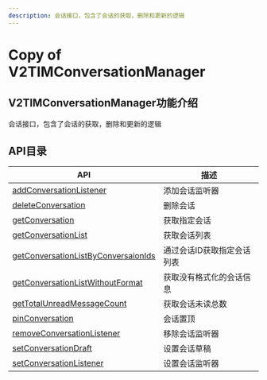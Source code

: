 ```yaml
---
description: 会话接口，包含了会话的获取，删除和更新的逻辑
---
```


# Copy of V2TIMConversationManager

## V2TIMConversationManager功能介绍

会话接口，包含了会话的获取，删除和更新的逻辑

## API目录

| API                                                     | 描述             |
| ------------------------------------------------------- | -------------- |
| [addConversationListener](broken-reference)             | 添加会话监听器        |
| [deleteConversation](broken-reference)                  | 删除会话           |
| [getConversation](broken-reference)                     | 获取指定会话         |
| [getConversationList](broken-reference)                 | 获取会话列表         |
| [getConversationListByConversaionIds](broken-reference) | 通过会话ID获取指定会话列表 |
| [getConversationListWithoutFormat](broken-reference)    | 获取没有格式化的会话信息   |
| [getTotalUnreadMessageCount](broken-reference)          | 获取会话未读总数       |
| [pinConversation](broken-reference)                     | 会话置顶           |
| [removeConversationListener](broken-reference)          | 移除会话监听器        |
| [setConversationDraft](broken-reference)                | 设置会话草稿         |
| [setConversationListener](broken-reference)             | 设置会话监听器        |
